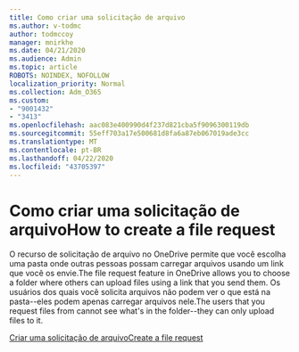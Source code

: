 ```yaml
---
title: Como criar uma solicitação de arquivo
ms.author: v-todmc
author: todmccoy
manager: mnirkhe
ms.date: 04/21/2020
ms.audience: Admin
ms.topic: article
ROBOTS: NOINDEX, NOFOLLOW
localization_priority: Normal
ms.collection: Adm_O365
ms.custom:
- "9001432"
- "3413"
ms.openlocfilehash: aac083e400990d4f237d821cba5f9096300119db
ms.sourcegitcommit: 55eff703a17e500681d8fa6a87eb067019ade3cc
ms.translationtype: MT
ms.contentlocale: pt-BR
ms.lasthandoff: 04/22/2020
ms.locfileid: "43705397"
---
```

# <a name="how-to-create-a-file-request"></a><span data-ttu-id="818ac-102">Como criar uma solicitação de arquivo</span><span class="sxs-lookup"><span data-stu-id="818ac-102">How to create a file request</span></span>

<span data-ttu-id="818ac-103">O recurso de solicitação de arquivo no OneDrive permite que você escolha uma pasta onde outras pessoas possam carregar arquivos usando um link que você os envie.</span><span class="sxs-lookup"><span data-stu-id="818ac-103">The file request feature in OneDrive allows you to choose a folder where others can upload files using a link that you send them.</span></span> <span data-ttu-id="818ac-104">Os usuários dos quais você solicita arquivos não podem ver o que está na pasta--eles podem apenas carregar arquivos nele.</span><span class="sxs-lookup"><span data-stu-id="818ac-104">The users that you request files from cannot see what's in the folder--they can only upload files to it.</span></span>

[<span data-ttu-id="818ac-105">Criar uma solicitação de arquivo</span><span class="sxs-lookup"><span data-stu-id="818ac-105">Create a file request</span></span>](https://support.office.com/article/create-a-file-request-f54aa7f8-2589-4421-b351-d415fc3b83af)